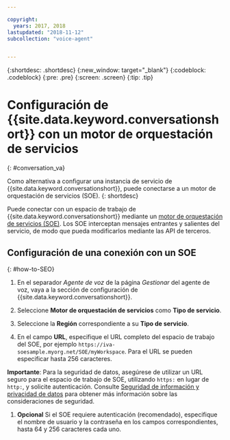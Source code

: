 ```yaml
---

copyright:
  years: 2017, 2018
lastupdated: "2018-11-12"
subcollection: "voice-agent"


---
```


{:shortdesc: .shortdesc}
{:new_window: target="_blank"}
{:codeblock: .codeblock}
{:pre: .pre}
{:screen: .screen}
{:tip: .tip}

# Configuración de {{site.data.keyword.conversationshort}} con un motor de orquestación de servicios
{: #conversation_va}

Como alternativa a configurar una instancia de servicio de {{site.data.keyword.conversationshort}}, puede conectarse a un motor de orquestación de servicios (SOE).
{: shortdesc}

Puede conectar con un espacio de trabajo de {{site.data.keyword.conversationshort}} mediante un [motor de orquestación de servicios (SOE)](/docs/services/voice-agent?topic=voice-agent-about#arch-soe). Los SOE interceptan mensajes entrantes y salientes del servicio, de modo que pueda modificarlos mediante las API de terceros.

## Configuración de una conexión con un SOE
{: #how-to-SEO}

1. En el separador _Agente de voz_ de la página _Gestionar_ del agente de voz, vaya a la sección de configuración de {{site.data.keyword.conversationshort}}.

1. Seleccione **Motor de orquestación de servicios** como **Tipo de servicio**.

1. Seleccione la **Región** correspondiente a su **Tipo de servicio**.

1. En el campo **URL**, especifique el URL completo del espacio de trabajo del SOE, por ejemplo `https://iva-soesample.myorg.net/SOE/myWorkspace`. Para el URL se pueden especificar hasta 256 caracteres.

  **Importante**: Para la seguridad de datos, asegúrese de utilizar un URL seguro para el espacio de trabajo de SOE, utilizando `https:` en lugar de `http:`, y solicite autenticación. Consulte [Seguridad de información y privacidad de datos](/docs/services/voice-agent?topic=voice-agent-infosec) para obtener más información sobre las consideraciones de seguridad.

1. **Opcional** Si el SOE requiere autenticación (recomendado), especifique el nombre de usuario y la contraseña en los campos correspondientes, hasta 64 y 256 caracteres cada uno.
